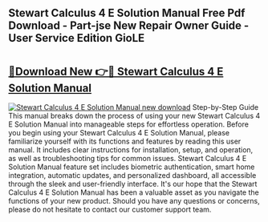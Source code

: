 ## Stewart Calculus 4 E Solution Manual Free Pdf Download - Part-jse New Repair Owner Guide - User Service Edition GioLE

# <h2><a href="http://bc79504.oget.top/?id=Stewart+Calculus+4+E+Solution+Manual">🔗Download New 👉🔴 Stewart Calculus 4 E Solution Manual</a></h2>

[![Stewart Calculus 4 E Solution Manual new download](https://i.imgur.com/5g1atiW.png)](http://bc79504.oget.top/?id=Stewart+Calculus+4+E+Solution+Manual)
Step-by-Step Guide This manual breaks down the process of using your new Stewart Calculus 4 E Solution Manual into manageable steps for effortless operation. Before you begin using your Stewart Calculus 4 E Solution Manual, please familiarize yourself with its functions and features by reading this user manual. It includes clear instructions for installation, setup, and operation, as well as troubleshooting tips for common issues. Stewart Calculus 4 E Solution Manual feature set includes biometric authentication, smart home integration, automatic updates, and personalized dashboard, all accessible through the sleek and user-friendly interface. It's our hope that the Stewart Calculus 4 E Solution Manual has been a valuable asset as you navigate the functions of your new product. Should you have any questions or concerns, please do not hesitate to contact our customer support team.
